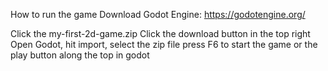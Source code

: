 How to run the game
Download Godot Engine: https://godotengine.org/

Click the my-first-2d-game.zip
Click the download button in the top right
Open Godot, hit import, select the zip file
press F6 to start the game or the play button along the top in godot

